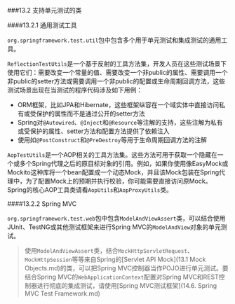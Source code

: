 ###13.2 支持单元测试的类

####13.2.1 通用测试工具

`org.springframework.test.util`包中包含多个用于单元测试和集成测试的通用工具。

`ReflectionTestUtils`是一个基于反射的工具方法集，开发人员在这些测试场景下使用它们：需要改变一个常量的值、需要改变一个非public的属性、需要调用一个非public的setter方法或需要调用一个非public的配置或生命周期回调方法，这些测试场景出现在当测试的程序代码涉及如下用例：

- ORM框架，比如JPA和Hibernate，这些框架纵容在一个域实体中直接访问私有或受保护的属性而不是通过公开的setter方法
- Spring对`@Autowired`、`@Inject`和`@Resource`等注解的支持，这些注解为私有或受保护的属性、setter方法和配置方法提供了依赖注入
- 使用如`@PostConstruct`和`@PreDestroy`等用于生命周期回调方法的注解

`AopTestUtils`是一个AOP相关的工具方法集。这些方法可用于获取一个隐藏在一个或多个Spring代理之后的原目标对象的引用。例如，如果你使用像EasyMock或Mockito这种库将一个bean配置成一个动态Mock，并且该Mock包装在Spring代理中，为了配置Mock上的预期并执行校验，你可能需要直接访问原Mock。Spring的核心AOP工具类请看`AopUtils`和`AopProxyUtils`类。

####13.2.2 Spring MVC

`org.springframework.test.web`包中包含`ModelAndViewAssert`类，可以结合使用JUnit、TestNG或其他测试框架来进行Spring MVC的`ModelAndView`对象的单元测试。

>使用`ModelAndViewAssert`类，结合`MockHttpServletRequest`、`MockHttpSession`等等来自Spring的[Servlet API Mock](13.1 Mock Objects.md)的类，可以把Spring MVC控制器当作POJO进行单元测试。要结合Spring MVC的`WebApplicationContext`配置对Spring MVC和REST控制器进行彻底的集成测试，请使用[Spring MVC测试框架](14.6. Spring MVC Test Framework.md)

